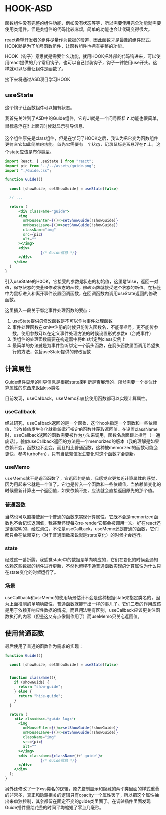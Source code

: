 # HOOK-ASD

函数组件没有完整的组件功能，例如没有状态等等，所以需要使用完全功能就需要使用类组件。但是类组件的代码比较麻烦，简单的功能也会让代码变得很大。

react希望开发者的组件尽量作为数据的管道，因此函数才是最佳的组件形式，HOOK就是为了加强函数组件，让函数组件也拥有完整的功能。

HOOK（钩子）意思就是需要什么功能，就用HOOK把外部的代码钩进来，可以使用react提供的几个常用钩子，也可以自己封装钩子，钩子一律使用use开头。这样就可以尽量让组件是函数了。

接下来将通过ASD项目学习HOOK

## useState

这个钩子让函数组件可以拥有状态。

我首先关注到了ASD中的Guide组件，它的UI就是一个问号图标 ❓ 功能也很简单，鼠标悬浮在❓ 上面的时候就显示引导信息。

这个组件原先是class组件，但是在学习了HOOK之后，我认为把它变为函数组件更符合它如此简单的功能。首先它需要有一个状态，记录鼠标是否悬浮在❓ 上，这个state应该是布尔类型。

```jsx
import React, { useState } from "react";
import pic from "../../assets/guide.png";
import "./Guide.css";

function Guide(){
  
  const [showGuide, setShowGuide] = useState(false)

  // ...
  
  return (
      <div className="guide">
      <img
        onMouseEnter={()=>setShowGuide(!showGuide)}
        onMouseLeave={()=>setShowGuide(!showGuide)}
        className="img"
        src={pic}
        alt=""
      ></img>
      <div>
				{/* Guide信息 */}
      </div>
    </div>
  )
}
```

引入useState的HOOK，它接受的参数是状态的初始值，这里是false，返回一对值，保存状态的变量和修改状态的函数，修改函数就接受这个状态的新值。在标签中为鼠标进入和离开事件设置回调函数，在回调函数内调用useState返回的修改函数。

这里插入一段关于绑定事件处理函数的要点：

1. useState提供的修改函数是不可以作为事件处理函数
2. 事件处理函数在xml中注册的时候只能传入函数名，不能带括号，更不能传参数，使用参数可以在定义事件处理方法的时候设置形式参数e（合成事件）
3. 类组件的处理函数需要在构造器中将this绑定到class实例上
4. 最简单的办法就是为事件监听绑定一个箭头函数，在箭头函数里面调用希望执行的方法，包括useState提供的修改函数

## 计算属性

Guide组件显示的引导信息是根据state来判断是否展示的，所以需要一个类似计算属性的东西来返回css类名

目前发现，useCallback，useMemo和直接使用函数都可以实现计算属性。

### useCallback

经过研究，useCallback返回的是一个函数，这个hook指定一个函数和一些依赖值，当依赖值发生变化就重新运行指定的函数并获取返回值。在设置className时，useCallback返回的函数需要被作为方法来调用，函数名后面跟上括号（一通废话）。貌似useCallback返回的方法是一个memorized的版本（我的理解是如果依赖不变，函数也不会变，而且相比普通函数，这种被memorized的函数可能会更快，参考turboFan），只有当依赖值发生变化时这个函数才会更新。

### useMemo

useMemo就不是返回函数了，它返回的是值，我感觉它更接近计算属性的感觉，因为用起来它就是一个值了。它也是传入一个函数和一些依赖值，当依赖值变化的时候重新计算出一个返回值，如果依赖不变，应该就会直接返回原先的那个值。

### 普通函数

当然也可以直接使用一个普通的函数来实现计算属性，它既不会是memorized函数也不会记忆返回值，我甚至怀疑每次re-render它都会被调用一次。好在react还是很聪明的，经过测试，不论是useCallback，useMemo还是普通的函数，它们都只会在依赖变化（对于普通函数来说就是state变化）的时候才会运行。

### state

经过这一番折腾，我感觉state中的数据是单向响应的，它们在变化的时候会通知依赖这些数据的组件进行更新，不然也解释不通普通函数实现的计算属性为什么只在state变化的时候运行了。

### 场景

useCallback和useMemo的使用场景估计不会是这种根据state来指定类名的，因为上面推测的单项响应性，普通函数就能干出一样的事儿了。它们二者的作用应该是用于依赖非响应性数据的情况，而且用法稍有区别，useCallback应该更关注函数执行的内容（但是这又有点像副作用了）而useMemo只关心返回值。

## 使用普通函数

最后使用了普通的函数作为需求的实现：

```jsx
function Guide(){

  const [showGuide, setShowGuide] = useState(false)


  function className(){
    if (showGuide) {
      return "show-guide";
    } else {
      return "hide-guide";
    }
  }

  return (
    <div className="guide-logo">
      <img
        onMouseEnter={()=>setShowGuide(!showGuide)}
        onMouseLeave={()=>setShowGuide(!showGuide)}
        className="img"
        src={pic}
        alt=""
      ></img>
      <div className={className()+' guide'}>
				{/* Guide信息 */}
      </div>
    </div>
  );
}
```

另外还修改了一下css类名的逻辑，原先控制显示和隐藏的两个类里面的样式重叠的非常多，真正和隐藏相关的逻辑只有opacity一个属性罢了，所以把这个属性抽出来单独控制，其余都留在固定不变的guide类里面了。在调试插件里面发现Guide插件重绘花费的时间平均缩短了零点几毫秒。

